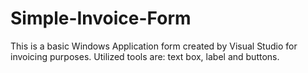 # Simple-Invoice-Form
This is a basic Windows Application form created by Visual Studio for invoicing purposes. Utilized tools are: text box, label and buttons.
